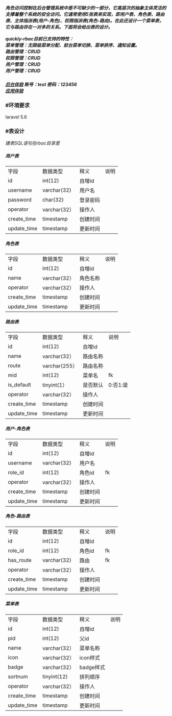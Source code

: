 <h5>角色访问控制在后台管理系统中是不可缺少的一部分，它高层次的抽象主体灵活的支撑着整个系统的安全访问。它通常使用5张表来实现，即用户表、角色表、路由表、主体指派表(用户-角色)、权限指派表(角色-路由)。在此还设计一个菜单表，它与路由存在一对多的关系。下面将会给出表的设计。
<br/><br/>quickly-rbac目前已支持的特性：<br/>菜单管理：无限级菜单分配、前台菜单切换、菜单排序、通知设置。<br/>路由管理：CRUD<br/>权限管理：CRUD<br/>用户管理：CRUD<br/>用户管理：CRUD</h5>
<h5><a href="http://admin.seeyou.biz/menu/getlist">后台体验</a>  账号：test 密码：123456
<br/><a href="http://admin.seeyou.biz/web/index">应用体验</a></h5>
<h3>#环境要求</h3>
<p>laravel 5.6</p>
<h3>#表设计</h3>
<p><i>建表SQL语句在rbac目录里</i></p>
<h5>用户表</h5>
<table>
    <tbody>
        <tr >
            <td >
                字段
            </td>
            <td >
                数据类型
            </td>
            <td >
                释义
            </td>
            <td >
                说明
            </td>
        </tr>
        <tr >
            <td >
                id
            </td>
            <td >
                int(12)
            </td>
            <td >
                自增id
            </td>
            <td >
                　
            </td>
        </tr>
        <tr >
            <td >
                username
            </td>
            <td >
                varchar(32)
            </td>
            <td >
                用户名
            </td>
            <td >
                　
            </td>
        </tr>
        <tr >
            <td >
                password
            </td>
            <td >
                char(32)
            </td>
            <td >
                登录密码
            </td>
            <td >
                　
            </td>
        </tr>
        <tr >
            <td >
                operator
            </td>
            <td >
                varchar(32）
            </td>
            <td >
                操作人
            </td>
            <td >
                　
            </td>
        </tr>
        <tr >
            <td >
                create_time
            </td>
            <td >
                timestamp
            </td>
            <td >
                创建时间
            </td>
            <td >
                　
            </td>
        </tr>
        <tr >
            <td >
                update_time
            </td>
            <td >
                timestamp
            </td>
            <td >
                更新时间
            </td>
            <td >
                　
            </td>
        </tr>
    </tbody>
</table>
<h5>角色表</h5>
<table border="0" >
    <colgroup>
        <col />
        <col />
        <col />
        <col />
    </colgroup>
    <tbody>
        <tr >
            <td >
                字段
            </td>
            <td >
                数据类型
            </td>
            <td >
                释义
            </td>
            <td >
                说明
            </td>
        </tr>
        <tr >
            <td >
                id
            </td>
            <td >
                int(12)
            </td>
            <td >
                自增id
            </td>
            <td >
                　
            </td>
        </tr>
        <tr >
            <td >
                name
            </td>
            <td >
                varchar(32）
            </td>
            <td >
                角色名称
            </td>
            <td >
                　
            </td>
        </tr>
        <tr >
            <td >
                operator
            </td>
            <td >
                varchar(32）
            </td>
            <td >
                操作人
            </td>
            <td >
                　
            </td>
        </tr>
        <tr >
            <td >
                create_time
            </td>
            <td >
                timestamp
            </td>
            <td >
                创建时间
            </td>
            <td >
                　
            </td>
        </tr>
        <tr >
            <td >
                update_time
            </td>
            <td >
                timestamp
            </td>
            <td >
                更新时间
            </td>
            <td >
                　
            </td>
        </tr>
    </tbody>
</table>
<h5>路由表</h5>
<table border="0" >
    <colgroup>
        <col span="4" />
    </colgroup>
    <tbody>
        <tr >
            <td >
                字段
            </td>
            <td >
                数据类型
            </td>
            <td >
                释义
            </td>
            <td >
                说明
            </td>
        </tr>
        <tr >
            <td >
                id
            </td>
            <td >
                int(12)
            </td>
            <td >
                自增id
            </td>
            <td >
                　
            </td>
        </tr>
        <tr >
            <td >
                name
            </td>
            <td >
                varchar(32）
            </td>
            <td >
                路由名称
            </td>
            <td >
                　
            </td>
        </tr>
        <tr >
            <td >
                route
            </td>
            <td >
                varchar(255）
            </td>
            <td >
                路由名称
            </td>
            <td >
                　
            </td>
        </tr>
        <tr >
            <td >
                mid
            </td>
            <td >
                int(12)
            </td>
            <td >
                菜单名
            </td>
            <td >
                fk
            </td>
        </tr>
        <tr >
            <td >
                is_default
            </td>
            <td >
                tinyint(1）
            </td>
            <td >
                是否默认
            </td>
            <td >
                0:否1:是
            </td>
        </tr>
        <tr >
            <td >
                operator
            </td>
            <td >
                varchar(32）
            </td>
            <td >
                操作人
            </td>
            <td >
                　
            </td>
        </tr>
        <tr >
            <td >
                create_time
            </td>
            <td >
                timestamp
            </td>
            <td >
                创建时间
            </td>
            <td >
                　
            </td>
        </tr>
        <tr >
            <td >
                update_time
            </td>
            <td >
                timestamp
            </td>
            <td >
                更新时间
            </td>
            <td >
                　
            </td>
        </tr>
    </tbody>
</table>
<h5>用户-角色表</h5>
<table border="0" >
    <colgroup>
        <col />
        <col />
        <col />
        <col />
    </colgroup>
    <tbody>
        <tr >
            <td >
                字段
            </td>
            <td >
                数据类型
            </td>
            <td >
                释义
            </td>
            <td >
                说明
            </td>
        </tr>
        <tr >
            <td >
                id
            </td>
            <td >
                int(12)
            </td>
            <td >
                自增id
            </td>
            <td >
                　
            </td>
        </tr>
        <tr >
            <td >
                username
            </td>
            <td >
                varchar(32)
            </td>
            <td >
                用户名
            </td>
            <td >
                　
            </td>
        </tr>
        <tr >
            <td >
                role_id
            </td>
            <td >
                int(12)
            </td>
            <td >
                角色id
            </td>
            <td >
                fk
            </td>
        </tr>
        <tr >
            <td >
                operator
            </td>
            <td >
                varchar(32）
            </td>
            <td >
                操作人
            </td>
            <td >
                　
            </td>
        </tr>
        <tr >
            <td >
                create_time
            </td>
            <td >
                timestamp
            </td>
            <td >
                创建时间
            </td>
            <td >
                　
            </td>
        </tr>
        <tr >
            <td >
                update_time
            </td>
            <td >
                timestamp
            </td>
            <td >
                更新时间
            </td>
            <td >
                　
            </td>
        </tr>
    </tbody>
</table>
<h5>角色-路由表</h5>
<table border="0" >
    <colgroup>
        <col />
        <col />
        <col />
        <col />
    </colgroup>
    <tbody>
        <tr >
            <td >
                字段
            </td>
            <td >
                数据类型
            </td>
            <td >
                释义
            </td>
            <td >
                说明
            </td>
        </tr>
        <tr >
            <td >
                id
            </td>
            <td >
                int(12)
            </td>
            <td >
                自增id
            </td>
            <td >
                　
            </td>
        </tr>
        <tr >
            <td >
                role_id
            </td>
            <td >
                int(12)
            </td>
            <td >
                角色id
            </td>
            <td >
                fk
            </td>
        </tr>
        <tr >
            <td >
                has_route
            </td>
            <td >
                varchar(32)
            </td>
            <td >
                路由
            </td>
            <td >
                fk
            </td>
        </tr>
        <tr >
            <td >
                operator
            </td>
            <td >
                varchar(32）
            </td>
            <td >
                操作人
            </td>
            <td >
                　
            </td>
        </tr>
        <tr >
            <td >
                create_time
            </td>
            <td >
                timestamp
            </td>
            <td >
                创建时间
            </td>
            <td >
                　
            </td>
        </tr>
        <tr >
            <td >
                update_time
            </td>
            <td >
                timestamp
            </td>
            <td >
                更新时间
            </td>
            <td >
                　
            </td>
        </tr>
    </tbody>
</table>
<h5>菜单表</h5>
<table border="0" >
    <colgroup>
        <col />
        <col />
        <col />
        <col />
    </colgroup>
    <tbody>
        <tr >
            <td >
                字段
            </td>
            <td >
                数据类型
            </td>
            <td >
                释义
            </td>
            <td >
                说明
            </td>
        </tr>
        <tr >
            <td >
                id
            </td>
            <td >
                int(12)
            </td>
            <td >
                自增id
            </td>
            <td >
                　
            </td>
        </tr>
        <tr >
            <td >
                pid
            </td>
            <td >
                int(12)
            </td>
            <td >
                父id
            </td>
            <td >
                　
            </td>
        </tr>
        <tr >
            <td >
                name
            </td>
            <td >
                varchar(32）
            </td>
            <td >
                菜单名称
            </td>
            <td >
                　
            </td>
        </tr>
        <tr >
            <td >
                icon
            </td>
            <td >
                varchar(32）
            </td>
            <td >
                icon样式
            </td>
            <td >
                　
            </td>
        </tr>
        <tr >
            <td >
                badge
            </td>
            <td >
                varchar(32）
            </td>
            <td >
                badge样式
            </td>
            <td >
                　
            </td>
        </tr>
        <tr >
            <td >
                sortnum
            </td>
            <td >
                tinyint(12)
            </td>
            <td >
                排列顺序
            </td>
            <td >
                　
            </td>
        </tr>
        <tr >
            <td >
                operator
            </td>
            <td >
                varchar(32）
            </td>
            <td >
                操作人
            </td>
            <td >
                　
            </td>
        </tr>
        <tr >
            <td >
                create_time
            </td>
            <td >
                timestamp
            </td>
            <td >
                创建时间
            </td>
            <td >
                　
            </td>
        </tr>
        <tr >
            <td >
                update_time
            </td>
            <td >
                timestamp
            </td>
            <td >
                更新时间
            </td>
            <td >
                　
            </td>
        </tr>
    </tbody>
</table>

